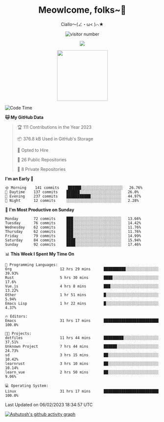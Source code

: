 <div align="center">
  <h1>Meowlcome, folks~👋</h1>
  <p>Ciallo～(∠・ω< )⌒★</p>
</div>

<p align="center">
  <img src="https://count.getloli.com/get/@Ziqi-Yang?theme=rule34" alt="visitor number" />
</p>

<p align="center">
  <img src="https://skillicons.dev/icons?i=rust,c,py,flutter,go,java,js,bash,linux,emacs" />
</p>
<p align="center">
  <img height="165" src="https://github-readme-stats.vercel.app/api?username=Ziqi-Yang&show_icons=true&include_all_commits=true&hide_border=true" />
</p>

<!--START_SECTION:waka-->
![Code Time](http://img.shields.io/badge/Code%20Time-492%20hrs%2050%20mins-blue)

**🐱 My GitHub Data** 

> 🏆 111 Contributions in the Year 2023
 > 
> 📦 376.8 kB Used in GitHub's Storage 
 > 
> 💼 Opted to Hire
 > 
> 📜 26 Public Repositories 
 > 
> 🔑 8 Private Repositories  
 > 
**I'm an Early 🐤** 

```text
🌞 Morning    141 commits    ██████░░░░░░░░░░░░░░░░░░░   26.76% 
🌆 Daytime    137 commits    ██████░░░░░░░░░░░░░░░░░░░   26.0% 
🌃 Evening    237 commits    ███████████░░░░░░░░░░░░░░   44.97% 
🌙 Night      12 commits     ░░░░░░░░░░░░░░░░░░░░░░░░░   2.28%

```
📅 **I'm Most Productive on Sunday** 

```text
Monday       72 commits     ███░░░░░░░░░░░░░░░░░░░░░░   13.66% 
Tuesday      76 commits     ███░░░░░░░░░░░░░░░░░░░░░░   14.42% 
Wednesday    62 commits     ███░░░░░░░░░░░░░░░░░░░░░░   11.76% 
Thursday     62 commits     ███░░░░░░░░░░░░░░░░░░░░░░   11.76% 
Friday       79 commits     ███░░░░░░░░░░░░░░░░░░░░░░   14.99% 
Saturday     84 commits     ████░░░░░░░░░░░░░░░░░░░░░   15.94% 
Sunday       92 commits     ████░░░░░░░░░░░░░░░░░░░░░   17.46%

```


📊 **This Week I Spent My Time On** 

```text
💬 Programming Languages: 
Org                      12 hrs 29 mins      ██████████░░░░░░░░░░░░░░░   39.93% 
Rust                     5 hrs 30 mins       ████░░░░░░░░░░░░░░░░░░░░░   17.6% 
Vue.js                   4 hrs 8 mins        ███░░░░░░░░░░░░░░░░░░░░░░   13.22% 
Other                    1 hr 51 mins        █░░░░░░░░░░░░░░░░░░░░░░░░   5.94% 
Emacs Lisp               1 hr 22 mins        █░░░░░░░░░░░░░░░░░░░░░░░░   4.37%

🔥 Editors: 
Emacs                    31 hrs 17 mins      █████████████████████████   100.0%

🐱‍💻 Projects: 
dotfiles                 11 hrs 44 mins      █████████░░░░░░░░░░░░░░░░   37.51% 
Unknown Project          7 hrs 44 mins       ██████░░░░░░░░░░░░░░░░░░░   24.73% 
sd                       3 hrs 15 mins       ██░░░░░░░░░░░░░░░░░░░░░░░   10.42% 
learnrust                3 hrs 10 mins       ██░░░░░░░░░░░░░░░░░░░░░░░   10.14% 
learn_vue                2 hrs 50 mins       ██░░░░░░░░░░░░░░░░░░░░░░░   9.06%

💻 Operating System: 
Linux                    31 hrs 17 mins      █████████████████████████   100.0%

```


 Last Updated on 06/02/2023 18:34:57 UTC
<!--END_SECTION:waka-->


[![Ashutosh's github activity graph](https://github-readme-activity-graph.cyclic.app/graph?username=Ziqi-Yang&theme=github)](https://github.com/ashutosh00710/github-readme-activity-graph)

